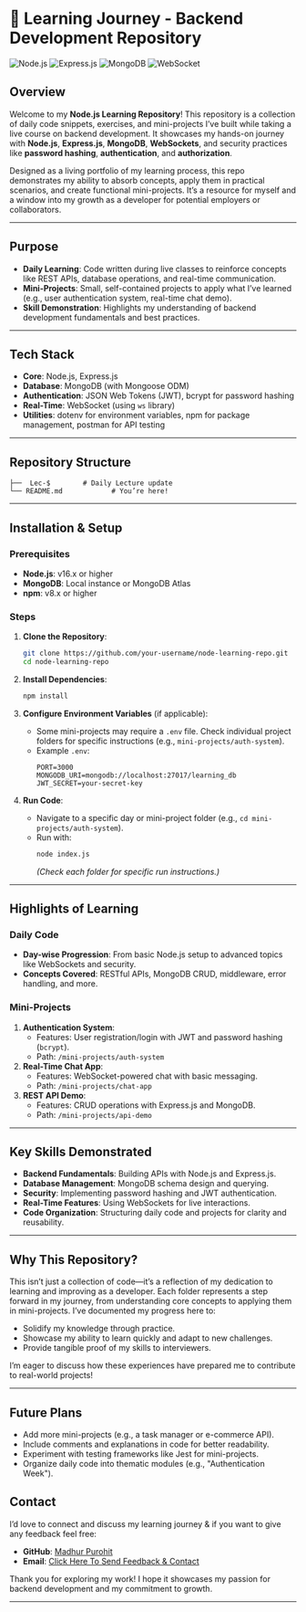 # 🚀 Learning Journey - Backend Development Repository

![Node.js](https://img.shields.io/badge/Node.js-v16.x-green) ![Express.js](https://img.shields.io/badge/Express.js-v4.x-blue) ![MongoDB](https://img.shields.io/badge/MongoDB-v5.x-yellowgreen) ![WebSocket](https://img.shields.io/badge/WebSocket-Enabled-blueviolet)

## Overview

Welcome to my **Node.js Learning Repository**! This repository is a collection of daily code snippets, exercises, and mini-projects I’ve built while taking a live course on backend development. It showcases my hands-on journey with **Node.js**, **Express.js**, **MongoDB**, **WebSockets**, and security practices like **password hashing**, **authentication**, and **authorization**.

Designed as a living portfolio of my learning process, this repo demonstrates my ability to absorb concepts, apply them in practical scenarios, and create functional mini-projects. It’s a resource for myself and a window into my growth as a developer for potential employers or collaborators.

---

## Purpose

- **Daily Learning**: Code written during live classes to reinforce concepts like REST APIs, database operations, and real-time communication.
- **Mini-Projects**: Small, self-contained projects to apply what I’ve learned (e.g., user authentication system, real-time chat demo).
- **Skill Demonstration**: Highlights my understanding of backend development fundamentals and best practices.

---

## Tech Stack

- **Core**: Node.js, Express.js
- **Database**: MongoDB (with Mongoose ODM)
- **Authentication**: JSON Web Tokens (JWT), bcrypt for password hashing
- **Real-Time**: WebSocket (using `ws` library)
- **Utilities**: dotenv for environment variables, npm for package management, postman for API testing

---

## Repository Structure

```
├──  Lec-$        # Daily Lecture update
└── README.md            # You’re here!
```

---

## Installation & Setup

### Prerequisites

- **Node.js**: v16.x or higher
- **MongoDB**: Local instance or MongoDB Atlas
- **npm**: v8.x or higher

### Steps

1. **Clone the Repository**:

   ```bash
   git clone https://github.com/your-username/node-learning-repo.git
   cd node-learning-repo
   ```

2. **Install Dependencies**:

   ```bash
   npm install
   ```

3. **Configure Environment Variables** (if applicable):

   - Some mini-projects may require a `.env` file. Check individual project folders for specific instructions (e.g., `mini-projects/auth-system`).
   - Example `.env`:
     ```
     PORT=3000
     MONGODB_URI=mongodb://localhost:27017/learning_db
     JWT_SECRET=your-secret-key
     ```

4. **Run Code**:
   - Navigate to a specific day or mini-project folder (e.g., `cd mini-projects/auth-system`).
   - Run with:
     ```bash
     node index.js
     ```
     _(Check each folder for specific run instructions.)_

---

## Highlights of Learning

### Daily Code

- **Day-wise Progression**: From basic Node.js setup to advanced topics like WebSockets and security.
- **Concepts Covered**: RESTful APIs, MongoDB CRUD, middleware, error handling, and more.

### Mini-Projects

1. **Authentication System**:
   - Features: User registration/login with JWT and password hashing (`bcrypt`).
   - Path: `/mini-projects/auth-system`
2. **Real-Time Chat App**:
   - Features: WebSocket-powered chat with basic messaging.
   - Path: `/mini-projects/chat-app`
3. **REST API Demo**:
   - Features: CRUD operations with Express.js and MongoDB.
   - Path: `/mini-projects/api-demo`

---

## Key Skills Demonstrated

- **Backend Fundamentals**: Building APIs with Node.js and Express.js.
- **Database Management**: MongoDB schema design and querying.
- **Security**: Implementing password hashing and JWT authentication.
- **Real-Time Features**: Using WebSockets for live interactions.
- **Code Organization**: Structuring daily code and projects for clarity and reusability.

---

## Why This Repository?

This isn’t just a collection of code—it’s a reflection of my dedication to learning and improving as a developer. Each folder represents a step forward in my journey, from understanding core concepts to applying them in mini-projects. I’ve documented my progress here to:

- Solidify my knowledge through practice.
- Showcase my ability to learn quickly and adapt to new challenges.
- Provide tangible proof of my skills to interviewers.

I’m eager to discuss how these experiences have prepared me to contribute to real-world projects!

---

## Future Plans

- Add more mini-projects (e.g., a task manager or e-commerce API).
- Include comments and explanations in code for better readability.
- Experiment with testing frameworks like Jest for mini-projects.
- Organize daily code into thematic modules (e.g., "Authentication Week").

## Contact

I’d love to connect and discuss my learning journey & if you want to give any feedback feel free:

- **GitHub**: [Madhur Purohit](https://github.com/madhurpurohit)
- **Email**: [Click Here To Send Feedback & Contact](mailto:madhurpurohit123+feedback@gmail.com)

Thank you for exploring my work! I hope it showcases my passion for backend development and my commitment to growth.

---
